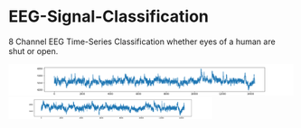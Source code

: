 # EEG-Signal-Classification
 8 Channel EEG Time-Series Classification whether eyes of a human are shut or open.


<img src="Plots/F3.png" width="700">

<img src="Plots/F4.png" width="360">
